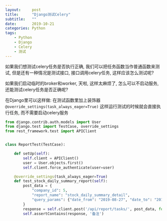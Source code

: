 ```yaml
---
layout:     post
title:      "Django测试Celery"
subtitle:   ""
date:       2019-10-21
categories: Python
tags:
    - Python
    - Django
    - Celery
    - 测试
---
```


如果我们想测试celery任务是否执行正确, 我们可以把任务函数当作普通函数来测试, 但是还有一种情况是测试接口, 接口调用celery任务, 这样应该怎么测试呢?

如果我们启动临时的broker和worker, 天啦, 这样太麻烦了, 怎么可以不启动服务, 还能测试celery任务是否正确呢?

在Django里可以这样做:
在测试函数里加上装饰器`@override_settings(task_always_eager=True)`
这样运行测试的时候就会直接执行任务, 而不需要启动celery服务

```python
from django.contrib.auth.models import User
from django.test import TestCase, override_settings
from rest_framework.test import APIClient


class ReportTest(TestCase):

    def setUp(self):
        self.client = APIClient()
        user = User.objects.first()
        self.client.force_authenticate(user=user)

    @override_settings(task_always_eager=True)
    def test_stock_daily_summary_report(self):
        post_data = {
            "company_id": 5,
            "report_name": "stock_daily_summary_detail",
            "query_params": {"date_from": "2019-08-27", "date_to": "2019-08-27"}
        }
        response = self.client.post('/api/report/tasks/', post_data, format='json')
        self.assertContains(response, '备注')
```

